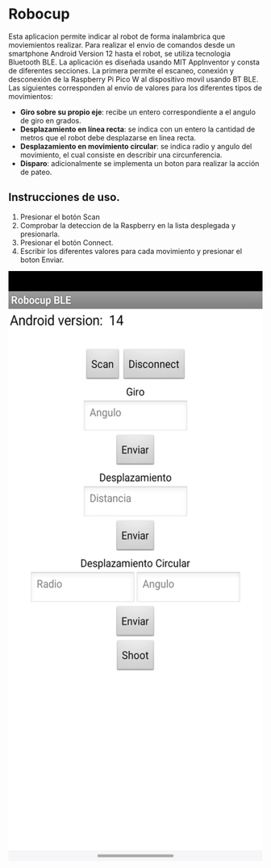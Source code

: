 # Robocup

Esta aplicacion permite indicar al robot de forma inalambrica que moviemientos realizar. Para realizar el envio de comandos desde un smartphone Android Version 12 hasta el robot, se utiliza tecnologia Bluetooth BLE.
La aplicación es diseñada usando MIT AppInventor y consta de diferentes secciones. La primera permite el escaneo, conexión y desconexión de la Raspberry Pi Pico W al dispositivo movil usando BT BLE. 
Las siguientes corresponden al envio de valores para los diferentes tipos de movimientos:

+ **Giro sobre su propio eje**: recibe un entero correspondiente a el angulo de giro en grados.
+ **Desplazamiento en línea recta**: se indica con un entero la cantidad de metros que el robot debe desplazarse en linea recta.
+ **Desplazamiento en movimiento circular**: se indica radio y angulo del movimiento, el cual consiste en describir una circunferencia.
+ **Disparo**: adicionalmente se implementa un boton para realizar la acción de pateo.

## Instrucciones de uso.

1. Presionar el botón Scan
2. Comprobar la deteccion de la Raspberry en la lista desplegada y presionarla.
3. Presionar el botón Connect.
4. Escribir los diferentes valores para cada movimiento y presionar el boton Enviar.

<img src= "interfaz_app.jpg" width="540" height="1170">
